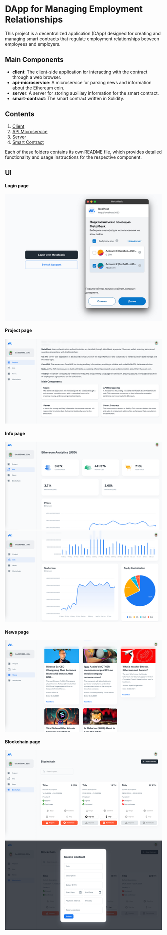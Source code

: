 # DApp for Managing Employment Relationships

This project is a decentralized application (DApp) designed for creating and managing smart contracts that regulate employment relationships between employees and employers.

## Main Components

- **client**: The client-side application for interacting with the contract through a web browser.
- **api-microservice**: A microservice for parsing news and information about the Ethereum coin.
- **server**: A server for storing auxiliary information for the smart contract.
- **smart-contract**: The smart contract written in Solidity.

## Contents

1. [Client](./client/README.md)
2. [API Microservice](./api-microservice/README.md)
3. [Server](./server/README.md)
4. [Smart Contract](./smart-contract/README.md)

Each of these folders contains its own README file, which provides detailed functionality and usage instructions for the respective component.

## UI

#### Login page

![login](./assets/login.jpg)


#### Project page

![project](./assets/project.png)

#### Info page

![info1](./assets/info1.png)
![info2](./assets/info2.png)

#### News page

![news](./assets/news.png)

#### Blockchain page

![blockchain](./assets/blockchain.png)
![blockchain-create](./assets/blockchain-create.png)
